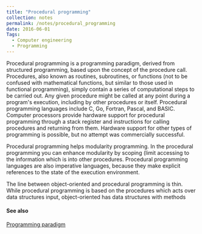 ```yaml
---
title: "Procedural programming"
collection: notes
permalink: /notes/procedural_programming
date: 2016-06-01
Tags:
  - Computer engineering
  - Programming
---
```


Procedural programming is a programming paradigm, derived from structured programming, based upon the concept of the procedure call. Procedures, also known as routines, subroutines, or functions (not to be confused with mathematical functions, but similar to those used in functional programming), simply contain a series of computational steps to be carried out. Any given procedure might be called at any point during a program's execution, including by other procedures or itself. Procedural programming languages include C, Go, Fortran, Pascal, and BASIC.
Computer processors provide hardware support for procedural programming through a stack register and instructions for calling procedures and returning from them. Hardware support for other types of programming is possible, but no attempt was commercially successful.

Procedural programming helps modularity programming. In the procedural programming you can enhance modularity by scoping (limit accessing to the information which is into other procedures.
Procedural programming languages are also imperative languages, because they make explicit references to the state of the execution environment.

The line between object-oriented and procedural programming is thin. While procedural programming is based on the procedures which acts over data structures input, object-oriented has data structures with methods


#### See also
[Programming paradigm](/notes/programming_paradigm)








